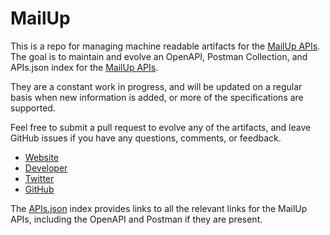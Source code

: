 # MailUpThis is a repo for managing machine readable artifacts for the [MailUp APIs](http://www.mailup.com/). The goal is to maintain and evolve an OpenAPI, Postman Collection, and APIs.json index for the [MailUp APIs](http://www.mailup.com/).They are a constant work in progress, and will be updated on a regular basis when new information is added, or more of the specifications are supported.Feel free to submit a pull request to evolve any of the artifacts, and leave GitHub issues if you have any questions, comments, or feedback.- [Website](http://www.mailup.com/)- [Developer](http://www.mailup.com/)- [Twitter](https://twitter.com/mailup_us)- [GitHub](https://github.com/mailup)The [APIs.json](https://github.com/api-evangelist/mailup/blob/master/apis.json) index provides links to all the relevant links for the MailUp APIs, including the OpenAPI and Postman if they are present.